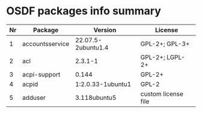 # OSDF packages info summary

| Nr | Package | Version | License |
| --- | --------------- | ------------------ | -------------- |
| 1 |accountsservice | 22.07.5-2ubuntu1.4 | GPL-2+; GPL-3+ |
| 2 |acl | 2.3.1-1 | GPL-2+; LGPL-2+ |
| 3 |acpi-support | 0.144 | GPL-2+ |
| 4 |acpid | 1:2.0.33-1ubuntu1 | GPL-2 |
| 5 |adduser | 3.118ubuntu5 | custom license file |
